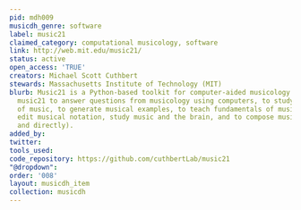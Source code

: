 ```yaml
---
pid: mdh009
musicdh_genre: software
label: music21
claimed_category: computational musicology, software
link: http://web.mit.edu/music21/
status: active
open_access: 'TRUE'
creators: Michael Scott Cuthbert
stewards: Massachusetts Institute of Technology (MIT)
blurb: Music21 is a Python-based toolkit for computer-aided musicology. People use
  music21 to answer questions from musicology using computers, to study large datasets
  of music, to generate musical examples, to teach fundamentals of music theory, to
  edit musical notation, study music and the brain, and to compose music (both algorithmically
  and directly).
added_by: 
twitter: 
tools_used: 
code_repository: https://github.com/cuthbertLab/music21
"@dropdown": 
order: '008'
layout: musicdh_item
collection: musicdh
---
```

